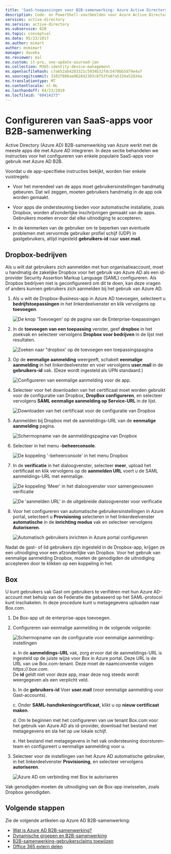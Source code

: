 ```yaml
---
title: 'SaaS-toepassingen voor B2B-samenwerking: Azure Active Directory configureren | Microsoft Docs'
description: Code- en PowerShell-voorbeelden voor Azure Active Directory B2B-samenwerking
services: active-directory
ms.service: active-directory
ms.subservice: B2B
ms.topic: conceptual
ms.date: 05/23/2017
ms.author: mimart
author: msmimart
manager: daveba
ms.reviewer: mal
ms.custom: it-pro, seo-update-azuread-jan
ms.collection: M365-identity-device-management
ms.openlocfilehash: c7a652ab4283321c5934b32fdc5478bb5d79e4a7
ms.sourcegitcommit: 3102f886aa962842303c8753fe8fa5324a52834a
ms.translationtype: MT
ms.contentlocale: nl-NL
ms.lasthandoff: 04/23/2019
ms.locfileid: "60414273"
---
```

# <a name="configure-saas-apps-for-b2b-collaboration"></a>Configureren van SaaS-apps voor B2B-samenwerking

Active Directory (Azure AD) B2B-samenwerking van Azure werkt met de meeste apps die met Azure AD integreren. In deze sectie behandelen we instructies voor het configureren van enkele populaire SaaS-apps voor gebruik met Azure AD B2B.

Voordat u de app-specifieke instructies bekijkt, worden hier enkele vuistregels:

* Voor het merendeel van de apps moet gebruikersinstellingen handmatig gebeuren. Dat wil zeggen, moeten gebruikers handmatig in de app ook worden gemaakt.

* Voor apps die ondersteuning bieden voor automatische installatie, zoals Dropbox, worden afzonderlijke inschrijvingen gemaakt van de apps. Gebruikers moeten ervoor dat elke uitnodiging te accepteren.

* In de kenmerken van de gebruiker om te beperken van eventuele problemen met vervormde gebruiker profiel schijf (UDP) in gastgebruikers, altijd ingesteld **gebruikers-id** naar **user.mail**.


## <a name="dropbox-business"></a>Dropbox-bedrijven

Als u wilt dat gebruikers zich aanmelden met hun organisatieaccount, moet u handmatig de zakelijke Dropbox voor het gebruik van Azure AD als een id-provider Security Assertion Markup Language (SAML) configureren. Als Dropbox bedrijven niet is geconfigureerd om dit te doen, kan deze vragen of anders kunnen gebruikers zich aanmelden bij het gebruik van Azure AD.

1. Als u wilt de Dropbox-Business-app in Azure AD toevoegen, selecteert u **bedrijfstoepassingen** in het linkerdeelvenster en klik vervolgens op **toevoegen**.

   ![De knop 'Toevoegen' op de pagina van de Enterprise-toepassingen](media/configure-saas-apps/add-dropbox.png)

2. In de **toevoegen van een toepassing** venster, geef **dropbox** in het zoekvak en selecteer vervolgens **Dropbox voor bedrijven** in de lijst met resultaten.

   ![Zoeken naar "dropbox' op de toevoegen een toepassingspagina](media/configure-saas-apps/add-app-dialog.png)

3. Op de **eenmalige aanmelding** weergeeft, schakelt **eenmalige aanmelding** in het linkerdeelvenster en voer vervolgens **user.mail** in de **gebruikers-id** vak. (Deze wordt ingesteld als UPN standaard.)

   ![Configureren van eenmalige aanmelding voor de app.](media/configure-saas-apps/configure-app-sso.png)

4. Selecteer voor het downloaden van het certificaat moet worden gebruikt voor de configuratie van Dropbox, **DropBox configureren**, en selecteer vervolgens **SAML eenmalige aanmelding op Service-URL** in de lijst.

   ![Downloaden van het certificaat voor de configuratie van Dropbox](media/configure-saas-apps/download-certificate.png)

5. Aanmelden bij Dropbox met de aanmeldings-URL van de **eenmalige aanmelding** pagina.

   ![Schermopname van de aanmeldingspagina van Dropbox](media/configure-saas-apps/sign-in-to-dropbox.png)

6. Selecteer in het menu **-beheerconsole**.

   ![De koppeling '-beheerconsole' in het menu Dropbox](media/configure-saas-apps/dropbox-menu.png)

7. In de **verificatie** in het dialoogvenster, selecteer **meer**, upload het certificaat en klik vervolgens op de **aanmelden URL** voert u de SAML aanmeldings-URL met eenmalige.

   ![De koppeling 'Meer' in het dialoogvenster voor samengevouwen verificatie](media/configure-saas-apps/dropbox-auth-01.png)

   ![De 'aanmelden URL' in de uitgebreide dialoogvenster voor verificatie](media/configure-saas-apps/paste-single-sign-on-URL.png)

8. Voor het configureren van automatische gebruikersinstellingen in Azure portal, selecteert u **Provisioning** selecteren in het linkerdeelvenster **automatische** in de **inrichting modus** vak en selecteer vervolgens  **Autoriseren**.

   ![Automatisch gebruikers inrichten in Azure portal configureren](media/configure-saas-apps/set-up-automatic-provisioning.png)

Nadat de gast- of lid gebruikers zijn ingesteld in de Dropbox-app, krijgen ze een uitnodiging voor een afzonderlijke van Dropbox. Voor het gebruik van eenmalige aanmelding Dropbox, moeten de genodigden de uitnodiging accepteren door te klikken op een koppeling in het.

## <a name="box"></a>Box
U kunt gebruikers vak Gast om gebruikers te verifiëren met hun Azure AD-account met behulp van de Federatie die gebaseerd op het SAML-protocol kunt inschakelen. In deze procedure kunt u metagegevens uploaden naar Box.com.

1. De Box-app uit de enterprise-apps toevoegen.

2. Configureren van eenmalige aanmelding in de volgende volgorde:

   ![Schermopname van de configuratie voor eenmalige aanmelding-instellingen](media/configure-saas-apps/configure-box-sso.png)

   a. In de **aanmeldings-URL** vak, zorg ervoor dat de aanmeldings-URL is ingesteld op de juiste wijze voor Box in Azure portal. Deze URL is de URL van uw Box.com-tenant. Deze moet de naamconventie volgen *https://.box.com*.  
   De **id** geldt niet voor deze app, maar deze nog steeds wordt weergegeven als een verplicht veld.

   b. In de **gebruikers-id** Voer **user.mail** (voor eenmalige aanmelding voor Gast-accounts).

   c. Onder **SAML-handtekeningcertificaat**, klikt u op **nieuw certificaat maken**.

   d. Om te beginnen met het configureren van uw tenant Box.com voor het gebruik van Azure AD als id-provider, download het bestand met metagegevens en sla het op uw lokale schijf.

   e. Het bestand met metagegevens in het vak ondersteuning doorsturen-team en configureert u eenmalige aanmelding voor u.

3. Selecteer voor de instellingen van het Azure AD automatische gebruiker, in het linkerdeelvenster **Provisioning**, en selecteer vervolgens **autoriseren**.

   ![Azure AD om verbinding met Box te autoriseren](media/configure-saas-apps/auth-azure-ad-to-connect-to-box.png)

Vak genodigden moeten de uitnodiging van de Box-app inwisselen, zoals Dropbox genodigden.

## <a name="next-steps"></a>Volgende stappen

Zie de volgende artikelen op Azure AD B2B-samenwerking:

- [Wat is Azure AD B2B-samenwerking?](what-is-b2b.md)
- [Dynamische groepen en B2B-samenwerking](use-dynamic-groups.md)
- [B2B-samenwerking-gebruikersclaims toewijzen](claims-mapping.md)
- [Office 365 extern delen](o365-external-user.md)


